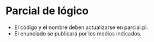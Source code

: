 # Parcial de lógico

* El código y el nombre deben actualizarse en parcial.pl.
* El enunciado se publicará por los medios indicados.
